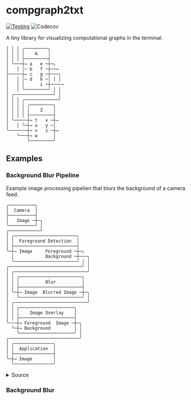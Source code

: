 # compgraph2txt 

[![Testing](https://github.com/adamviola/compgraph2txt/actions/workflows/tests.yml/badge.svg)](https://github.com/adamviola/compgraph2txt/actions/workflows/testing.yml)
![Codecov](https://img.shields.io/codecov/c/github/adamviola/compgraph2txt)


A tiny library for visualizing computational graphs in the terminal.

```
│ │ │ ╭─────────╮
│ │ │ │    A    │
│ │ │ ├─────────┤
│ ╰───┼→ a   e ─┼─╮
│   │ │─ b   f ─┼──→
├─────┼→ c   g ─┼───╮
│   │ │─ d   h ─│ │ │
│   │ │      i ─┼────→
│   │ ╰─────────╯ │ │ 
│ ╭───────────────╯ │
│ │ │ ╭─────────────╯
│ │ │ │ ╭─────────╮
│ │ │ │ │    Z    │
│ │ │ │ ├─────────┤
│ ╰─────┼→ t   x ─┼→
│   │ ╰─┼→ u   y ─│
╰───────┼→ v   z ─┼→
    ╰───┼→ w      │
        ╰─────────╯
```

## Examples
### Background Blur Pipeline
Example image processing pipelien that blurs the background of a camera feed.
```
╭──────────╮
│  Camera  │
├──────────┤
│   Image ─┼─╮
╰──────────╯ │ 
╭────────────╯
│ ╭────────────────────────╮
│ │  Foreground Detection  │
│ ├────────────────────────┤
╰─┼→ Image     Foreground ─┼─╮
  │            Background ─┼───╮
  ╰────────────────────────╯ │ │ 
╭────────────────────────────╯ │
│ ╭────────────────────────────╯
│ │ ╭────────────────────────╮
│ │ │          Blur          │
│ │ ├────────────────────────┤
│ ╰─┼→ Image  Blurred Image ─┼─╮
│   ╰────────────────────────╯ │ 
│ ╭────────────────────────────╯
│ │ ╭─────────────────────╮
│ │ │    Image Overlay    │
│ │ ├─────────────────────┤
╰───┼→ Foreground  Image ─┼─╮
  ╰─┼→ Background         │ │
    ╰─────────────────────╯ │ 
╭───────────────────────────╯
│ ╭───────────────╮
│ │  Application  │
│ ├───────────────┤
╰─┼→ Image        │
  ╰───────────────╯
```
<details>
<summary>Source</summary>

```python
from compgraph2txt import compgraph2txt
from networkx import MultiDiGraph

graph = MultiDiGraph()
graph.add_node("Camera", inputs=[], outputs=["Image"])
graph.add_node("Foreground Detection", inputs=["Image"], outputs=["Foreground", "Background"])
graph.add_node("Blur", inputs=["Image"], outputs=["Blurred Image"])
graph.add_node("Image Overlay", inputs=["Foreground", "Background"], outputs=["Image"])
graph.add_node("Application", inputs=["Image"], outputs=[])

graph.add_edge("Camera", "Foreground Detection", output="Image", input="Image")
graph.add_edge("Foreground Detection", "Blur", output="Background", input="Image")
graph.add_edge("Blur", "Image Overlay", output="Blurred Image", input="Background")
graph.add_edge("Foreground Detection", "Image Overlay", output="Foreground", input="Foreground")
graph.add_edge("Image Overlay", "Application", output="Image", input="Image")

print(compgraph2txt(graph))
```
</details>

### Background Blur